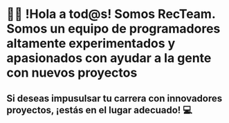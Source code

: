 # 👋🏻 !Hola a tod@s! Somos RecTeam. Somos un equipo de programadores altamente experimentados y apasionados con ayudar a la gente con nuevos proyectos
## Si deseas impusulsar tu carrera con innovadores proyectos, ¡estás en el lugar adecuado! 💻
